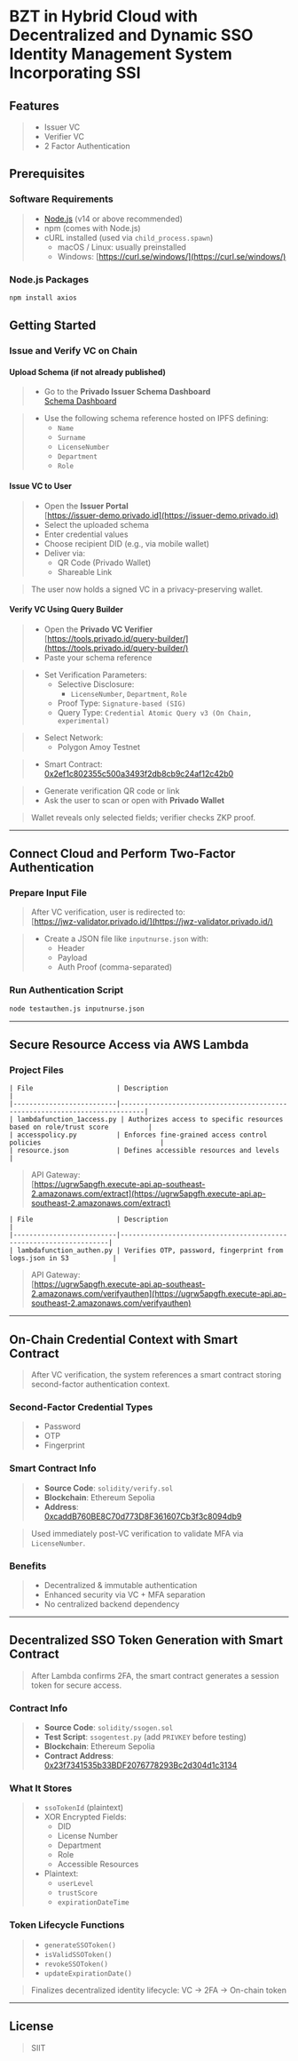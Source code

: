 # BZT in Hybrid Cloud with Decentralized and Dynamic SSO Identity Management System Incorporating SSI

## Features

> - Issuer VC  
> - Verifier VC  
> - 2 Factor Authentication  

## Prerequisites

### Software Requirements

> - [Node.js](https://nodejs.org/) (v14 or above recommended)  
> - npm (comes with Node.js)  
> - cURL installed (used via `child_process.spawn`)  
>   - macOS / Linux: usually preinstalled  
>   - Windows: [https://curl.se/windows/](https://curl.se/windows/)  

### Node.js Packages

```bash
npm install axios
```

## Getting Started

### Issue and Verify VC on Chain

#### Upload Schema (if not already published)

> - Go to the **Privado Issuer Schema Dashboard**  
>   [Schema Dashboard](https://issuer-demo.privado.id/schemas?identifier=did%3Aiden3%3Apolygon%3Aamoy%3Ax7UPbuoupPoHo6v69MejJp17We3xNskZjijEsBFFS)

> - Use the following schema reference hosted on IPFS defining:
>   - `Name`
>   - `Surname`
>   - `LicenseNumber`
>   - `Department`
>   - `Role`

#### Issue VC to User

> - Open the **Issuer Portal**  
>   [https://issuer-demo.privado.id](https://issuer-demo.privado.id)  
> - Select the uploaded schema  
> - Enter credential values  
> - Choose recipient DID (e.g., via mobile wallet)  
> - Deliver via:
>   - QR Code (Privado Wallet)  
>   - Shareable Link  

> The user now holds a signed VC in a privacy-preserving wallet.

#### Verify VC Using Query Builder

> - Open the **Privado VC Verifier**  
>   [https://tools.privado.id/query-builder/](https://tools.privado.id/query-builder/)  
> - Paste your schema reference  

> - Set Verification Parameters:
>   - Selective Disclosure:
>     - `LicenseNumber`, `Department`, `Role`  
>   - Proof Type: `Signature-based (SIG)`  
>   - Query Type: `Credential Atomic Query v3 (On Chain, experimental)`  

> - Select Network:
>   - Polygon Amoy Testnet  

> - Smart Contract:  
>   [0x2ef1c802355c500a3493f2db8cb9c24af12c42b0](https://www.oklink.com/amoy/address/0x2ef1c802355c500a3493f2db8cb9c24af12c42b0)  

> - Generate verification QR code or link  
> - Ask the user to scan or open with **Privado Wallet**  

> Wallet reveals only selected fields; verifier checks ZKP proof.

---

## Connect Cloud and Perform Two-Factor Authentication

### Prepare Input File

> After VC verification, user is redirected to:  
> [https://jwz-validator.privado.id/](https://jwz-validator.privado.id/)  

> - Create a JSON file like `inputnurse.json` with:
>   - Header  
>   - Payload  
>   - Auth Proof (comma-separated)  

### Run Authentication Script

```bash
node testauthen.js inputnurse.json
```

---

## Secure Resource Access via AWS Lambda

### Project Files

```text
| File                     | Description                                                                |
|--------------------------|----------------------------------------------------------------------------|
| lambdafunction_1access.py | Authorizes access to specific resources based on role/trust score          |
| accesspolicy.py          | Enforces fine-grained access control policies                              |
| resource.json            | Defines accessible resources and levels                                    |
```

> API Gateway:  
> [https://ugrw5apgfh.execute-api.ap-southeast-2.amazonaws.com/extract](https://ugrw5apgfh.execute-api.ap-southeast-2.amazonaws.com/extract)

```text
| File                     | Description                                                       |
|--------------------------|-------------------------------------------------------------------|
| lambdafunction_authen.py | Verifies OTP, password, fingerprint from logs.json in S3           |
```

> API Gateway:  
> [https://ugrw5apgfh.execute-api.ap-southeast-2.amazonaws.com/verifyauthen](https://ugrw5apgfh.execute-api.ap-southeast-2.amazonaws.com/verifyauthen)

---

## On-Chain Credential Context with Smart Contract

> After VC verification, the system references a smart contract storing second-factor authentication context.

### Second-Factor Credential Types

> - Password  
> - OTP  
> - Fingerprint  

### Smart Contract Info

> - **Source Code**: `solidity/verify.sol`  
> - **Blockchain**: Ethereum Sepolia  
> - **Address**:  
>   [0xcaddB760BE8C70d773D8F361607Cb3f3c8094db9](https://sepolia.etherscan.io/address/0xcaddB760BE8C70d773D8F361607Cb3f3c8094db9)

> Used immediately post-VC verification to validate MFA via `LicenseNumber`.

### Benefits

> - Decentralized & immutable authentication  
> - Enhanced security via VC + MFA separation  
> - No centralized backend dependency  

---

## Decentralized SSO Token Generation with Smart Contract

> After Lambda confirms 2FA, the smart contract generates a session token for secure access.

### Contract Info

> - **Source Code**: `solidity/ssogen.sol`  
> - **Test Script**: `ssogentest.py` (add `PRIVKEY` before testing)  
> - **Blockchain**: Ethereum Sepolia  
> - **Contract Address**:  
>   [0x23f7341535b33BDF2076778293Bc2d304d1c3134](https://sepolia.etherscan.io/address/0x23f7341535b33BDF2076778293Bc2d304d1c3134)

### What It Stores

> - `ssoTokenId` (plaintext)  
> - XOR Encrypted Fields:
>   - DID  
>   - License Number  
>   - Department  
>   - Role  
>   - Accessible Resources  
> - Plaintext:
>   - `userLevel`  
>   - `trustScore`  
>   - `expirationDateTime`  

### Token Lifecycle Functions

> - `generateSSOToken()`  
> - `isValidSSOToken()`  
> - `revokeSSOToken()`  
> - `updateExpirationDate()`  

> Finalizes decentralized identity lifecycle: VC → 2FA → On-chain token

---

## License

> SIIT

